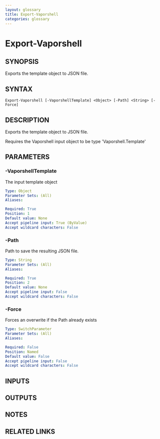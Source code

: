 ```yaml
---
layout: glossary
title: Export-Vaporshell
categories: glossary
---
```


# Export-Vaporshell

## SYNOPSIS
Exports the template object to JSON file.

## SYNTAX

```
Export-Vaporshell [-VaporshellTemplate] <Object> [-Path] <String> [-Force]
```

## DESCRIPTION
Exports the template object to JSON file.

Requires the Vaporshell input object to be type 'Vaporshell.Template'

## PARAMETERS

### -VaporshellTemplate
The input template object

```yaml
Type: Object
Parameter Sets: (All)
Aliases: 

Required: True
Position: 1
Default value: None
Accept pipeline input: True (ByValue)
Accept wildcard characters: False
```

### -Path
Path to save the resulting JSON file.

```yaml
Type: String
Parameter Sets: (All)
Aliases: 

Required: True
Position: 2
Default value: None
Accept pipeline input: False
Accept wildcard characters: False
```

### -Force
Forces an overwrite if the Path already exists

```yaml
Type: SwitchParameter
Parameter Sets: (All)
Aliases: 

Required: False
Position: Named
Default value: False
Accept pipeline input: False
Accept wildcard characters: False
```

## INPUTS

## OUTPUTS

## NOTES

## RELATED LINKS

